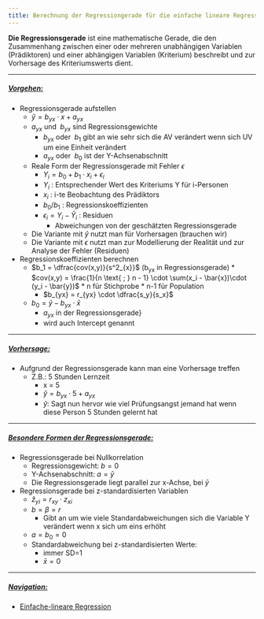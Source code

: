```yaml
---
title: Berechnung der Regressiongerade für die einfache lineare Regression
---
```


**Die Regressionsgerade** ist eine mathematische Gerade, die den Zusammenhang zwischen einer oder mehreren unabhängigen Variablen (Prädiktoren) und einer abhängigen Variablen (Kriterium) beschreibt und zur Vorhersage des Kriteriumswerts dient.

---

##### <u>Vorgehen:</u>

* Regressionsgerade  aufstellen
  * $\hat{y} = b_{yx} \cdot x \;+\; a_{yx}$
  * $a_{yx} \text{ und } \; b_{yx}$ sind Regressionsgewichte
    * $b_{yx}\text{ oder } \; b_1$ gibt an wie sehr sich die AV verändert wenn sich UV um eine Einheit verändert
    * $a_{yx} \text{ oder } \; b_0$ ist der Y-Achsenabschnitt
  * Reale Form der Regressionsgerade mit Fehler $\epsilon$
    * $Y_i = b_0 + b_1 \cdot x_i + \epsilon_i$
    * $Y_i$ : Entsprechender Wert des Kriteriums Y für i-Personen
    * $x_i$ : i-te Beobachtung des Prädiktors
    * $b_0/b_1$ : Regressionskoeffizienten
    * $\epsilon_i = Y_i - \hat{Y}_i$ : Residuen
      * Abweichungen von der geschätzten Regressionsgerade
  * Die Variante mit $\hat{y}$ nutzt man für Vorhersagen (brauchen wir)
  * Die Variante mit $\epsilon$ nutzt man zur Modellierung der Realität und zur Analyse der Fehler (Residuen)
* Regressionskoeffizienten berechnen
  * $b_1 = \dfrac{cov(x,y)}{s^2_{x}}$ (b<sub>yx</sub> in Regressionsgerade)
    \* $cov(x,y) = \frac{1}{n \text{ ; } n - 1} \cdot \sum(x_i - \bar{x})\cdot (y_i - \bar{y})$
    \* n für Stichprobe
    \* n-1 für Population
    * $b_{yx} = r_{yx} \cdot \dfrac{s_y}{s_x}$
  * $b_0 = \bar{y} - b_{yx} \cdot \bar{x}$
    * $a_{yx}$ in der Regressionsgerade}
    * wird auch Intercept genannt

---

##### <u>Vorhersage:</u>

* Aufgrund der Regressionsgerade kann man eine Vorhersage treffen
  * Z.B.: 5 Stunden Lernzeit
    * x = 5
    * $\hat{y} = b_{yx} \cdot 5 \;+\; a_{yx}$
    * $\hat{y}$: Sagt nun hervor wie viel Prüfungsangst jemand hat wenn diese Person 5 Stunden gelernt hat

---

##### <u>Besondere Formen der Regressionsgerade:</u>

* Regressionsgerade bei Nullkorrelation
  * Regressionsgewicht: $b=0$
  * Y-Achsenabschnitt: $a= \bar{y}$
  * Die Regressionsgerade liegt parallel zur x-Achse, bei $\bar{y}$
* Regressionsgerade bei z-standardisierten Variablen
  * $\hat{z}_{yi} = r_{xy} \cdot z_{xi}$
  * $b = \beta =r$
    * Gibt an um wie viele Standardabweichungen sich die Variable Y verändert wenn x sich um eins erhöht
  * $a = b_0 = 0$
  * Standardabweichung bei z-standardisierten Werte:
    * immer SD=1
    * $\bar{x} =0$

---

##### <u>Navigation:</u>

* [Einfache-lineare Regression](/einfache-lineare-regression)
